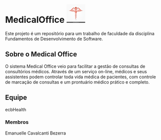 # MedicalOffice <img src="https://github.com/Emanuelle-Cavalcanti-Bezerra/MedicalOffice/blob/main/medical_office_manager/public/images/caduceus.jpg" alt="Texto Alternativo" height="60" width="60">
Este projeto é um repositório para um trabalho de faculdade da disciplina Fundamentos de Desenvolvimento de Software.

## Sobre o Medical Office

O sistema Medical Office veio para facilitar a gestão de consultas de consultórios médicos. Através de um serviço on-line, médicos e seus assistentes podem controlar toda vida médica de pacientes, com controle de marcação de consultas e um prontuário médico prático e completo.

## Equipe
ecbHealth
### Membros
Emanuelle Cavalcanti Bezerra




